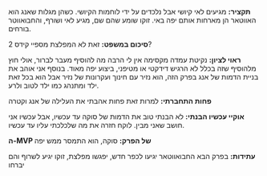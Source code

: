 **תקציר:**
 מגיעים לאי קיושי אבל נלכדים על ידי לוחמות הקיושי. כשהן מגלות שאנג הוא האווטאר הן מארחות אותם יפה באי. זוקו שומע שהם שם, מגיע לאי ושורף, והחבואווטר בורחים. 
 
**סיכום במשפט:**
זאת לא המפלצת מספיי קידס 2?

**ראוי לציון:**
נקיטת עמדה מקסימה אין לי הרבה מה להוסיף מעבר לברור, אולי חוץ מלהוסיף שזה בכלל לא הרגיש דידקטי או מטיפני, ביצוע יפה מאוד.
בנוסף אני אוהב את בניית הדמות של אנג בפרק הזה, הוא נזיר עם חינוך ועקרונות של נזיר אבל הוא בכל זאת ילד ומתנהג כמו ילד לטוב ולרע.

**פחות התחברתי:**
למרות זאת פחות אהבתי את העלילה של אנג וקטרה

**אוקיי עכשיו הבנתי:**
לא הבנתי טוב את הדמות של סוקה עד עכשיו, אבל עכשיו אני חושב שאני מבין. לוקח חזרה את מה שלכלכתי עליו עד עכשיו.

**ה-MVP של הפרק:**
סוקה, הוא התמסר ממש יפה

**עתידות:** 
בפרק הבא החבואווטאר יגיעו לכפר חדש, יפגשו מפלצת, זוקו יגיע לשרוף והם יברחו
